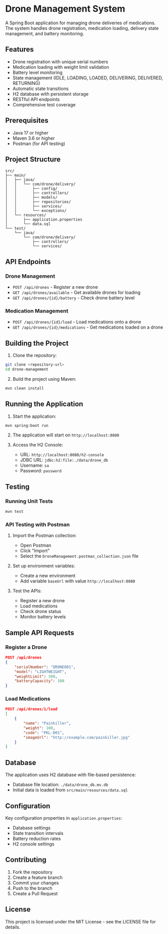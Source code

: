 # Drone Management System

A Spring Boot application for managing drone deliveries of medications. The system handles drone registration, medication loading, delivery state management, and battery monitoring.

## Features

- Drone registration with unique serial numbers
- Medication loading with weight limit validation
- Battery level monitoring
- State management (IDLE, LOADING, LOADED, DELIVERING, DELIVERED, RETURNING)
- Automatic state transitions
- H2 database with persistent storage
- RESTful API endpoints
- Comprehensive test coverage

## Prerequisites

- Java 17 or higher
- Maven 3.6 or higher
- Postman (for API testing)

## Project Structure

```
src/
├── main/
│   ├── java/
│   │   └── com/drone/delivery/
│   │       ├── config/
│   │       ├── controllers/
│   │       ├── models/
│   │       ├── repositories/
│   │       ├── services/
│   │       └── exceptions/
│   └── resources/
│       ├── application.properties
│       └── data.sql
└── test/
    └── java/
        └── com/drone/delivery/
            ├── controllers/
            └── services/
```

## API Endpoints

### Drone Management
- `POST /api/drones` - Register a new drone
- `GET /api/drones/available` - Get available drones for loading
- `GET /api/drones/{id}/battery` - Check drone battery level

### Medication Management
- `POST /api/drones/{id}/load` - Load medications onto a drone
- `GET /api/drones/{id}/medications` - Get medications loaded on a drone

## Building the Project

1. Clone the repository:
```bash
git clone <repository-url>
cd drone-management
```

2. Build the project using Maven:
```bash
mvn clean install
```

## Running the Application

1. Start the application:
```bash
mvn spring:boot run
```

2. The application will start on `http://localhost:8080`

3. Access the H2 Console:
   - URL: `http://localhost:8080/h2-console`
   - JDBC URL: `jdbc:h2:file:./data/drone_db`
   - Username: `sa`
   - Password: `password`

## Testing

### Running Unit Tests
```bash
mvn test
```

### API Testing with Postman

1. Import the Postman collection:
   - Open Postman
   - Click "Import"
   - Select the `DroneManagement.postman_collection.json` file

2. Set up environment variables:
   - Create a new environment
   - Add variable `baseUrl` with value `http://localhost:8080`

3. Test the APIs:
   - Register a new drone
   - Load medications
   - Check drone status
   - Monitor battery levels

## Sample API Requests

### Register a Drone
```json
POST /api/drones
{
    "serialNumber": "DRONE001",
    "model": "LIGHTWEIGHT",
    "weightLimit": 300,
    "batteryCapacity": 100
}
```

### Load Medications
```json
POST /api/drones/1/load
[
    {
        "name": "Painkiller",
        "weight": 100,
        "code": "PKL-001",
        "imageUrl": "http://example.com/painkiller.jpg"
    }
]
```

## Database

The application uses H2 database with file-based persistence:
- Database file location: `./data/drone_db.mv.db`
- Initial data is loaded from `src/main/resources/data.sql`

## Configuration

Key configuration properties in `application.properties`:
- Database settings
- State transition intervals
- Battery reduction rates
- H2 console settings

## Contributing

1. Fork the repository
2. Create a feature branch
3. Commit your changes
4. Push to the branch
5. Create a Pull Request

## License

This project is licensed under the MIT License - see the LICENSE file for details. 
